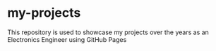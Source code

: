 # my-projects
This repository is used to showcase my projects over the years as an Electronics Engineer using GitHub Pages
